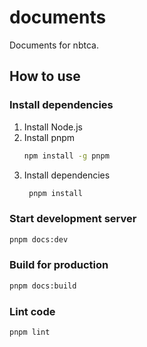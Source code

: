 # documents

Documents for nbtca.

## How to use

### Install dependencies

1. Install Node.js
2. Install pnpm
   ```bash
   npm install -g pnpm
   ```
3. Install dependencies
   ```bash
    pnpm install
   ```

### Start development server

```bash
pnpm docs:dev
```

### Build for production

```bash
pnpm docs:build
```

### Lint code

```bash
pnpm lint
```
